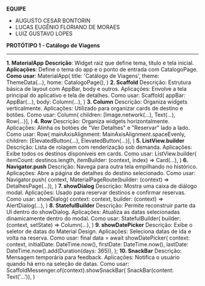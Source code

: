 
**EQUIPE**
- AUGUSTO CESAR BONTORIN
- LUCAS EUGÊNIO FLORIANO DE MORAES
- LUIZ GUSTAVO LOPES

 **PROTÓTIPO 1 - Catálogo de Viagens** 
________________________________________
**1. MaterialApp**
**Descrição**: Widget raiz que define tema, título e tela inicial.
**Aplicações**: Define o tema do app e o ponto de entrada com CatalogoPage.
**Como usar**:
MaterialApp(
  title: 'Catálogo de Viagens',
  theme: ThemeData(...),
  home: CatalogoPage(),
)
**2. Scaffold**
Descrição: Estrutura básica de layout com AppBar, body e outros.
Aplicações: Envolve a tela principal do aplicativo e tela de detalhes.
Como usar:
Scaffold(
  appBar: AppBar(...),
  body: Column(...),
)
**3. Column**
Descrição: Organiza widgets verticalmente.
Aplicações: Utilizado para organizar cards de destino e botões.
Como usar:
Column(
  children: [Image.network(...), Text(...), Row(...)],
)
**4. Row**
Descrição: Organiza widgets horizontalmente.
Aplicações: Alinha os botões de "Ver Detalhes" e "Reservar" lado a lado.
Como usar:
Row(
  mainAxisAlignment: MainAxisAlignment.spaceEvenly,
  children: [ElevatedButton(...), ElevatedButton(...)],
)
**5. ListView.builder**
Descrição: Lista de rolagem com renderização sob demanda.
Aplicações: Exibe todos os destinos disponíveis em cards.
Como usar:
ListView.builder(
  itemCount: destinos.length,
  itemBuilder: (context, index) => Card(...),
)
**6. Navigator.push**
Descrição: Navega para outra tela empilhando no histórico.
Aplicações: Abre a página de detalhes do destino selecionado.
Como usar:
Navigator.push(
  context,
  MaterialPageRoute(builder: (context) => DetalhesPage(...)),
)
**7. showDialog**
Descrição: Mostra uma caixa de diálogo modal.
Aplicações: Usado para reservar destinos e confirmar reservas.
Como usar:
showDialog(
  context: context,
  builder: (context) => AlertDialog(...),
)
**8. StatefulBuilder**
Descrição: Permite reconstruir parte da UI dentro do showDialog.
Aplicações: Atualiza as datas selecionadas dinamicamente dentro do modal.
Como usar:
StatefulBuilder(
  builder: (context, setState) => Column(...),
)
**9. showDatePicker**
Descrição: Exibe o seletor de datas do Material Design.
Aplicações: Seleciona datas de ida e volta na reserva.
Como usar:
final data = await showDatePicker(
  context: context,
  initialDate: DateTime.now(),
  firstDate: DateTime.now(),
  lastDate: DateTime.now().add(Duration(days: 365)),
);
**10. SnackBar**
Descrição: Mensagem temporária para feedback.
Aplicações: Notifica o usuário quando há erro na seleção de datas.
Como usar:
ScaffoldMessenger.of(context).showSnackBar(
  SnackBar(content: Text('...')),
)

